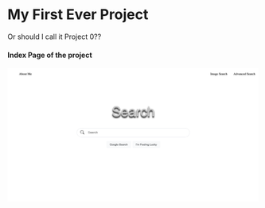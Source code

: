 # My First Ever Project
Or should I call it Project 0??

#### Index Page of the project ####
![alt text](https://github.com/alexcodes11/search/blob/master/alex.png)

